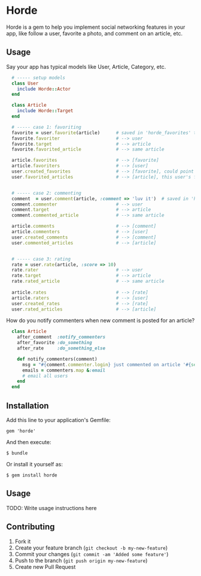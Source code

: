 # Horde

Horde is a gem to help you implement social networking features in your app, like follow a user, favorite a photo, and comment on an article, etc.

## Usage
Say your app has typical models like User, Article, Category, etc.

```ruby
  # ----- setup models
  class User
    include Horde::Actor
  end

  class Article
    include Horde::Target
  end

  # ----- case 1: favoriting
  favorite = user.favorite(article)      # saved in 'horde_favorites' table
  favorite.favoriter                     # --> user
  favorite.target                        # --> article
  favorite.favorited_article             # --> same article

  article.favorites                      # --> [favorite]
  article.favoriters                     # --> [user]
  user.created_favorites                 # --> [favorite], could point to any target, article, photo.
  user.favorited_articles                # --> [article], this user's favorited articles


  # ----- case 2: commenting
  comment  = user.comment(article, :comment => 'luv it')  # saved in 'horde_comments' table
  comment.commenter                      # --> user
  comment.target                         # --> article
  comment.commented_article              # --> same article

  article.comments                       # --> [comment]
  article.commenters                     # --> [user]
  user.created_comments                  # --> [comment] 
  user.commented_articles                # --> [article]


  # ----- case 3: rating
  rate = user.rate(article, :score => 10)
  rate.rater                             # --> user
  rate.target                            # --> article
  rate.rated_article                     # --> same article
  
  article.rates                          # --> [rate]
  article.raters                         # --> [user]
  user.created_rates                     # --> [rate]
  user.rated_articles                    # --> [article]
```

How do you notify commenters when new comment is posted for an article?
```ruby
  class Article
    after_comment  :notify_commenters
    after_favorite :do_something
    after_rate     :do_something_else

    def notify_commenters(comment)
      msg = "#{comment.commenter.login} just commented on article '#{self.title}'"
      emails = commenters.map &:email
      # email all users
    end
  end
```


## Installation

Add this line to your application's Gemfile:

    gem 'horde'

And then execute:

    $ bundle

Or install it yourself as:

    $ gem install horde

## Usage

TODO: Write usage instructions here

## Contributing

1. Fork it
2. Create your feature branch (`git checkout -b my-new-feature`)
3. Commit your changes (`git commit -am 'Added some feature'`)
4. Push to the branch (`git push origin my-new-feature`)
5. Create new Pull Request
